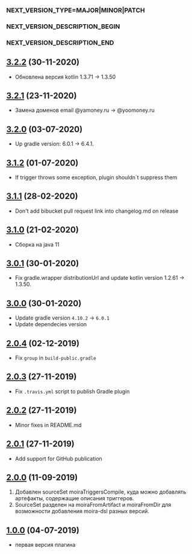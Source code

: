 ### NEXT_VERSION_TYPE=MAJOR|MINOR|PATCH
### NEXT_VERSION_DESCRIPTION_BEGIN
### NEXT_VERSION_DESCRIPTION_END
## [3.2.2]() (30-11-2020)

* Обновлена версия kotlin 1.3.71 -> 1.3.50

## [3.2.1]() (23-11-2020)

* Замена доменов email @yamoney.ru -> @yoomoney.ru

## [3.2.0]() (03-07-2020)

* Up gradle version: 6.0.1 -> 6.4.1.

## [3.1.2]() (01-07-2020)

* If trigger throws some exception, plugin shouldn`t suppress them

## [3.1.1]() (28-02-2020)

* Don't add bibucket pull request link into changelog.md on release

## [3.1.0]() (21-02-2020)

* Сборка на java 11

## [3.0.1]() (30-01-2020)

* Fix gradle.wrapper distributionUrl and update kotlin version 1.2.61 -> 1.3.50.

## [3.0.0]() (30-01-2020)

* Update gradle version `4.10.2` -> `6.0.1`
* Update dependecies version

## [2.0.4]() (02-12-2019)

* Fix `group` in `build-public.gradle`

## [2.0.3]() (27-11-2019)

* Fix `.travis.yml` script to publish Gradle plugin

## [2.0.2]() (27-11-2019)

* Minor fixes in README.md

## [2.0.1]() (27-11-2019)

* Add support for GitHub publication

## [2.0.0]() (11-09-2019)

1. Добавлен sourceSet moiraTriggersCompile, куда можно добавлять артефакты, содержащие описания триггеров.
2. SourceSet разделен на moiraFromArtifact и moiraFromDir для возможности добавления moira-dsl разных версий.

## [1.0.0]() (04-07-2019)

* первая версия плагина